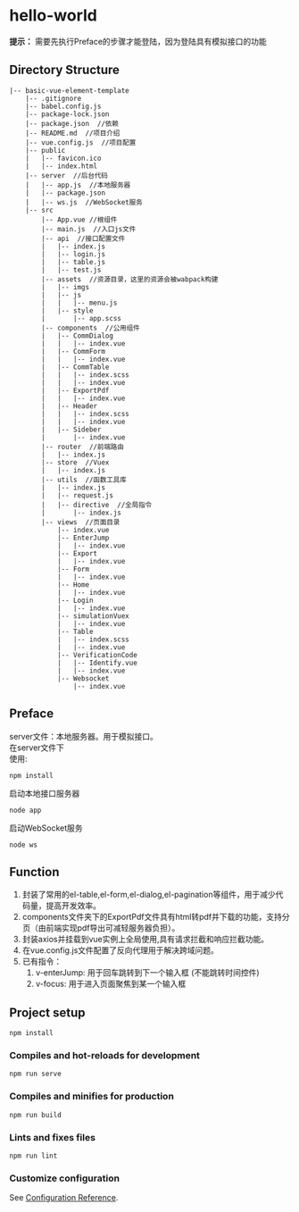 <!-- ctrl + shift + v 预览md文件  mddir生成目录结构-->
# hello-world  
**提示：** 需要先执行Preface的步骤才能登陆，因为登陆具有模拟接口的功能

## Directory Structure
```
|-- basic-vue-element-template
    |-- .gitignore
    |-- babel.config.js
    |-- package-lock.json
    |-- package.json  //依赖
    |-- README.md  //项目介绍
    |-- vue.config.js  //项目配置
    |-- public
    |   |-- favicon.ico
    |   |-- index.html
    |-- server  //后台代码
    |   |-- app.js  //本地服务器
    |   |-- package.json
    |   |-- ws.js  //WebSocket服务
    |-- src
        |-- App.vue //根组件
        |-- main.js  //入口js文件
        |-- api  //接口配置文件
        |   |-- index.js
        |   |-- login.js
        |   |-- table.js
        |   |-- test.js
        |-- assets  //资源目录，这里的资源会被wabpack构建
        |   |-- imgs
        |   |-- js
        |   |   |-- menu.js
        |   |-- style
        |       |-- app.scss
        |-- components  //公用组件
        |   |-- CommDialog
        |   |   |-- index.vue
        |   |-- CommForm
        |   |   |-- index.vue
        |   |-- CommTable
        |   |   |-- index.scss
        |   |   |-- index.vue
        |   |-- ExportPdf
        |   |   |-- index.vue
        |   |-- Header
        |   |   |-- index.scss
        |   |   |-- index.vue
        |   |-- Sideber
        |       |-- index.vue
        |-- router  //前端路由
        |   |-- index.js
        |-- store  //Vuex
        |   |-- index.js
        |-- utils  //函数工具库
        |   |-- index.js
        |   |-- request.js
        |   |-- directive  //全局指令
        |       |-- index.js
        |-- views  //页面目录
            |-- index.vue
            |-- EnterJump
            |   |-- index.vue
            |-- Export
            |   |-- index.vue
            |-- Form
            |   |-- index.vue
            |-- Home
            |   |-- index.vue
            |-- Login
            |   |-- index.vue
            |-- simulationVuex
            |   |-- index.vue
            |-- Table
            |   |-- index.scss
            |   |-- index.vue
            |-- VerificationCode
            |   |-- Identify.vue
            |   |-- index.vue
            |-- Websocket
                |-- index.vue
```

## Preface
server文件：本地服务器。用于模拟接口。  
在server文件下  
使用:
```
npm install
```
启动本地接口服务器
```
node app
```  
启动WebSocket服务
```
node ws
```
## Function
1. 封装了常用的el-table,el-form,el-dialog,el-pagination等组件，用于减少代码量，提高开发效率。 
2. components文件夹下的ExportPdf文件具有html转pdf并下载的功能，支持分页（由前端实现pdf导出可减轻服务器负担）。 
3. 封装axios并挂载到vue实例上全局使用,具有请求拦截和响应拦截功能。
4. 在vue.config.js文件配置了反向代理用于解决跨域问题。
5. 已有指令：
    1. v-enterJump:  用于回车跳转到下一个输入框  (不能跳转时间控件)
    2. v-focus:  用于进入页面聚焦到某一个输入框

## Project setup
```
npm install
```

### Compiles and hot-reloads for development
```
npm run serve
```

### Compiles and minifies for production
```
npm run build
```

### Lints and fixes files
```
npm run lint
```

### Customize configuration
See [Configuration Reference](https://cli.vuejs.org/config/).
